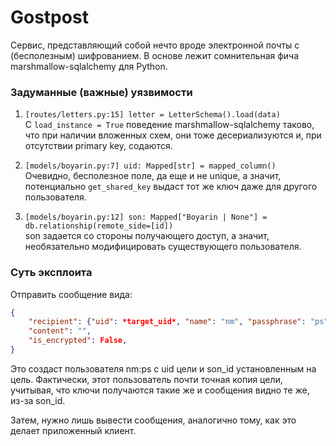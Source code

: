 # Gostpost

Сервис, представляющий собой нечто вроде электронной почты с (бесполезным) шифрованием. В основе лежит сомнительная фича marshmallow-sqlalchemy для Python. 

### Задуманные (важные) уязвимости
1. `[routes/letters.py:15] letter = LetterSchema().load(data)`\
С `load_instance = True` поведение marshmallow-sqlalchemy таково, что при наличии вложенных схем, они тоже десериализуются и, при отсутствии primary key, содаются.

2. `[models/boyarin.py:7] uid: Mapped[str] = mapped_column()` \
Очевидно, бесполезное поле, да еще и не unique, а значит, потенциально `get_shared_key` выдаст тот же ключ даже для другого пользователя.

3. `[models/boyarin.py:12] son: Mapped["Boyarin | None"] = db.relationship(remote_side=[id])`\
son задается со стороны получающего доступ, а значит, необязательно модифицировать существующего пользователя.

### Суть эксплоита

Отправить сообщение вида:
```JSON
{
    "recipient": {"uid": *target_uid*, "name": "nm", "passphrase": "ps", "son_id": *target_id*},
    "content": "",
    "is_encrypted": False,
}
```
Это создаст пользователя nm:ps с uid цели и son_id установленным на цель. Фактически, этот пользователь почти точная копия цели, учитывая, что ключи получаются такие же и сообщения видно те же, из-за son_id.

Затем, нужно лишь вывести сообщения, аналогично тому, как это делает приложенный клиент.
